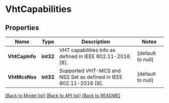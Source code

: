 # VhtCapabilities

## Properties
Name | Type | Description | Notes
------------ | ------------- | ------------- | -------------
**VhtCapInfo** | **int32** | VHT capabilities Info as defined in IEEE 802.11-2016 [8]. | [default to null]
**VhtMcsNss** | **int32** | Supported VHT-MCS and NSS Set as defined in IEEE 802.11-2016 [8]. | [default to null]

[[Back to Model list]](../README.md#documentation-for-models) [[Back to API list]](../README.md#documentation-for-api-endpoints) [[Back to README]](../README.md)


